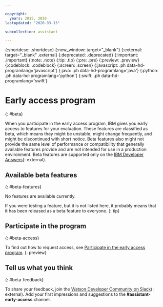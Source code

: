 ```yaml
---

copyright:
  years: 2015, 2020
lastupdated: "2020-03-13"

subcollection: assistant

---
```


{:shortdesc: .shortdesc}
{:new_window: target="_blank"}
{:external: target="_blank" .external}
{:deprecated: .deprecated}
{:important: .important}
{:note: .note}
{:tip: .tip}
{:pre: .pre}
{:preview: .preview}
{:codeblock: .codeblock}
{:screen: .screen}
{:javascript: .ph data-hd-programlang='javascript'}
{:java: .ph data-hd-programlang='java'}
{:python: .ph data-hd-programlang='python'}
{:swift: .ph data-hd-programlang='swift'}

# Early access program
{: #beta}

When you participate in the early access program, IBM gives you early access to features for your evaluation. These features are classified as beta, which means they might be unstable, might change frequently, and might be discontinued with short notice. Beta features also might not provide the same level of performance or compatibility that generally available features provide and are not intended for use in a production environment. Beta features are supported only on the [IBM Developer Answers](https://developer.ibm.com/answers/topics/watson-assistant/){: external}.

## Available beta features
{: #beta-features}

No features are available currently.

If you were testing a feature, but it is not listed here, it probably means that it has been released as a beta feature to everyone.
{: tip}

## Participate in the program
{: #beta-access}

To find out how to request access, see [Participate in the early access program](/docs/assistant?topic=assistant-feedback#feedback-beta).
{: preview}

## Tell us what you think
{: #beta-feedback}

To share your feedback, join the [Watson Developer Community on Slack](http://wdc-slack-inviter.mybluemix.net/)(: external). Add your first impressions and suggestions to the **#assistant-early-access** channel.